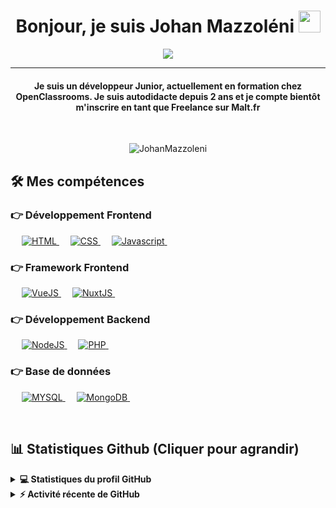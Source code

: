 
<h1 align="center">Bonjour, je suis Johan Mazzoléni <img src="https://media.giphy.com/media/hvRJCLFzcasrR4ia7z/giphy.gif" width="35"></h1>
<p align="center">
  <a href="https://github.com/DenverCoder1/readme-typing-svg"><img src="https://readme-typing-svg.herokuapp.com?color=%2336BCF7&center=true&lines=D%C3%A9veloppeur+FrontEnd+%7C+BackEnd;Int%C3%A9gration+de+maquette;Malt+Freelancer;Framework+Favoris%3A+VueJS+%7C+NuxtJS"></a>
</p>
<hr/>
<h4 align="center">Je suis un développeur Junior, actuellement en formation chez OpenClassrooms. Je suis autodidacte depuis 2 ans et je compte bientôt m'inscrire en tant que Freelance sur Malt.fr</h4>
<br>
<p align="center"> <img src="https://komarev.com/ghpvc/?username=JohanMazzoleni&label=Profile%20views&color=0e75b6&style=plastic" alt="JohanMazzoleni" /> </p>

## 🛠️ Mes compétences

### 👉 Développement Frontend
<p align="left"> 
  &emsp; 
  <a href="https://www.w3.org/html/" target="_blank"> 
   <img alt="HTML" src="https://img.shields.io/badge/HTML5%20-%23E34F26.svg?logo=html5&logoColor=white">
  </a>   
  &emsp;
  <a href="https://www.w3schools.com/css/" target="_blank">
    <img alt="CSS" src="https://img.shields.io/badge/CSS%20-%23E34F26.svg?logo=css3&logoColor=white">
  </a> 
   &emsp;
   <a href="https://developer.mozilla.org/fr/docs/Web/JavaScript" target="_blank">
    <img alt="Javascript" src="https://img.shields.io/badge/Javascript%20-%23E34F26.svg?logo=javascript&logoColor=white">
  </a> 
   &emsp;
</p>

### 👉 Framework Frontend
<p align="left"> 
   &emsp;
   <a href="https://vuejs.org/" target="_blank">
    <img alt="VueJS" src="https://img.shields.io/badge/VueJS%20-%23430098.svg?logo=javascript&logoColor=white">
  </a> 
   &emsp;
   <a href="https://nuxtjs.org/" target="_blank">
    <img alt="NuxtJS" src="https://img.shields.io/badge/NuxtJS%20-%23430098.svg?logo=javascript&logoColor=white">
  </a> 
   &emsp;
</p>

### 👉 Développement Backend
<p align="left"> 
   &emsp;
   <a href="https://vuejs.org/" target="_blank">
    <img alt="NodeJS" src="https://img.shields.io/badge/NodeJS%20-%23316192.svg?logo=javascript&logoColor=white">
  </a> 
   &emsp;
   <a href="https://nuxtjs.org/" target="_blank">
    <img alt="PHP" src="https://img.shields.io/badge/PHP%20-%23316192.svg?logo=php&logoColor=white">
  </a> 
   &emsp;
</p>

### 👉 Base de données
<p align="left"> 
   &emsp;
   <a href="https://vuejs.org/" target="_blank">
    <img alt="MYSQL" src="https://img.shields.io/badge/Mysql%20-%2307405e.svg?logo=mysql&logoColor=white">
  </a> 
   &emsp;
   <a href="https://vuejs.org/" target="_blank">
    <img alt="MongoDB" src="https://img.shields.io/badge/MongoDB%20-%2307405e.svg?logo=mongodb&logoColor=white">
  </a> 
   &emsp;
</p>

<br/>

## 📊 Statistiques Github (Cliquer pour agrandir) 


<details> 
  <summary><b>💻 Statistiques du profil GitHub</b></summary>
  <br/>
  <p align="center">
    <a href="https://github.com/anuraghazra/github-readme-stats"><img alt="Johan Mazzoléni Statistique" src="https://github-readme-stats.vercel.app/api?username=JohanMazzoleni&show_icons=true&count_private=true&theme=algolia" height="192px"/></a>
<br/>
  &nbsp;
    <img src="https://github-readme-stats.vercel.app/api/top-langs?username=JohanMazzoleni&show_icons=true&locale=en&layout=compact&theme=algolia" alt="JohanMazzoleni" height="192px"/>
  <br/>
  </p>
</details>


<details>
  <summary><b>⚡ Activité récente de GitHub</b></summary>
  <br/>
   <a href="https://github.com/JohanMazzoleni"><img src="https://activity-graph.herokuapp.com/graph?username=JohanMazzoleni&custom_title=Johan%20Mazzol%C3%A9ni's%20Contribution%20Graph&theme=react-dark" /></a>
  <br/>

</details>
